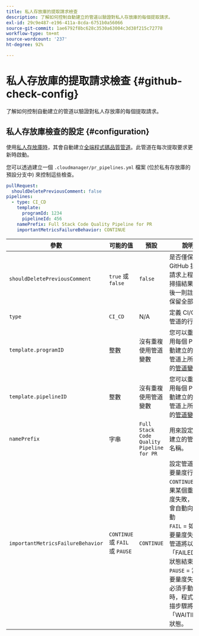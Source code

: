 ```yaml
---
title: 私人存放庫的提取請求檢查
description: 了解如何控制自動建立的管道以驗證對私人存放庫的每個提取請求。
exl-id: 29c9e487-e196-411a-8cda-6751b0a56066
source-git-commit: 1ae6792f8bc628c3530a63004c3d38f215c72778
workflow-type: tm+mt
source-wordcount: '237'
ht-degree: 92%

---
```


# 私人存放庫的提取請求檢查 {#github-check-config}

<!--OLD TITLE THAT I THOUGHT WAS BETTER Check configuration for private repositories -->

了解如何控制自動建立的管道以驗證對私人存放庫的每個提取請求。

## 私人存放庫檢查的設定 {#configuration}

使用[私人存放庫時](private-repositories.md#using)，其會自動建立[全端程式碼品質管道](/help/overview/ci-cd-pipelines.md)。此管道在每次提取要求更新時啟動。

您可以透過建立一個 `.cloudmanager/pr_pipelines.yml` 檔案 (位於私有存放庫的預設分支中) 來控制這些檢查。

```yaml
pullRequest:
  shouldDeletePreviousComment: false
pipelines:
  - type: CI_CD
    template:
      programId: 1234
      pipelineId: 456
    namePrefix: Full Stack Code Quality Pipeline for PR
    importantMetricsFailureBehavior: CONTINUE
```

| 參數 | 可能的值 | 預設 | 說明 |
| --- | --- | --- | --- |
| `shouldDeletePreviousComment` | `true` 或 `false` | `false` | 是否僅保留此 GitHub 提取請求上程式碼掃描結果的最後一則註解或保留全部。 |
| `type` | `CI_CD` | N/A | 定義 CI/CD 管道的行為。 |
| `template.programID` | 整數 | 沒有重複使用管道變數 | 您可以重複使用每個 PR 自動建立的現有管道上所設定的[管道變數](/help/getting-started/build-environment.md#pipeline-variables)。 |
| `template.pipelineID` | 整數 | 沒有重複使用管道變數 | 您可以重複使用每個 PR 自動建立的現有管道上所設定的[管道變數](/help/getting-started/build-environment.md#pipeline-variables)。 |
| `namePrefix` | 字串 | `Full Stack Code Quality Pipeline for PR` | 用來設定自動建立的管道之名稱。 |
| `importantMetricsFailureBehavior` | `CONTINUE` 或 `FAIL` 或 `PAUSE` | `CONTINUE` | 設定管道的重要量度行為<br>`CONTINUE` = 如果某個重要量度失敗，管道會自動向前移動<br>`FAIL` = 如果重要量度失敗，管道將以「FAILED」狀態結束<br>`PAUSE` = 當重要量度失敗且必須手動恢復時，程式碼掃描步驟將收到「WAITING」狀態。 |
